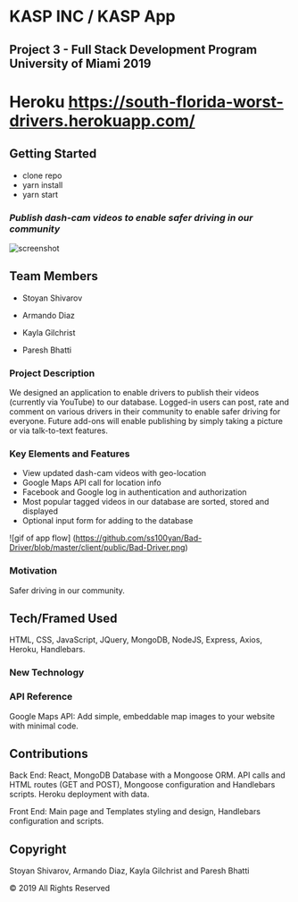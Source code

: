 # KASP INC / KASP App

## Project 3 - Full Stack Development Program University of Miami 2019

# Heroku https://south-florida-worst-drivers.herokuapp.com/

## Getting Started

* clone repo
* yarn install
* yarn start

### *Publish dash-cam videos to enable safer driving in our community*

![screenshot](https://github.com/ss100yan/Bad-Driver/blob/master/client/public/KASP%20App%20Screenshot.png/)


## Team Members

- Stoyan Shivarov

- Armando Diaz

- Kayla Gilchrist

- Paresh Bhatti

### Project Description

We designed an application to enable drivers to publish their videos (currently via YouTube) to our database. 
Logged-in users can post, rate and comment on various drivers in their community to enable safer driving for everyone. 
Future add-ons will enable publishing by simply taking a picture or via talk-to-text features. 

### Key Elements and Features

- View updated dash-cam videos with geo-location
- Google Maps API call for location info
- Facebook and Google log in authentication and authorization 
- Most popular tagged videos in our database are sorted, stored and displayed
- Optional input form for adding to the database


![gif of app flow]
(https://github.com/ss100yan/Bad-Driver/blob/master/client/public/Bad-Driver.png)
 
### Motivation
Safer driving in our community.

## Tech/Framed Used

HTML, CSS, JavaScript, JQuery, MongoDB, NodeJS, Express, Axios, Heroku, Handlebars.

### New Technology


### API Reference

Google Maps API: Add simple, embeddable map images to your website with minimal code. 

## Contributions

Back End: React, MongoDB Database with a Mongoose ORM. API calls and HTML routes (GET and POST), Mongoose configuration and Handlebars scripts. Heroku deployment with data.

Front End: Main page and Templates styling and design, Handlebars configuration and scripts.

## Copyright
Stoyan Shivarov, Armando Diaz, Kayla Gilchrist and Paresh Bhatti

© 2019 All Rights Reserved
